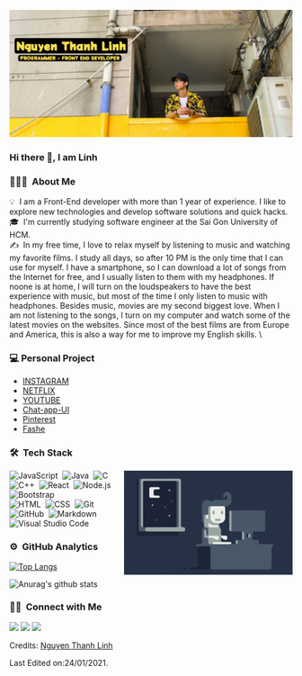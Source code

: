 ![Linh](./image/profile.png)

### Hi there 👋, I am Linh

### 👨🏻‍💻 &nbsp;About Me

💡 &nbsp;I am a Front-End developer with more than 1 year of experience. I like to explore new technologies and develop software solutions and quick hacks.\
🎓 &nbsp;I'm currently studying software engineer at the Sai Gon University of HCM.\
✍️ &nbsp;In my free time, I love to relax myself by listening to music and watching my favorite films. I study all days, so after 10 PM is the only time that I can use for myself. I have a smartphone, so I can download a lot of songs from the Internet for free, and I usually listen to them with my headphones. If noone is at home, I will turn on the loudspeakers to have the best experience with music, but most of the time I only listen to music with headphones. Besides music, movies are my second biggest love. When I am not listening to the songs, I turn on my computer and watch some of the latest movies on the websites. Since most of the best films are from Europe and America, this is also a way for me to improve my English skills. \

<!-- 📄 &nbsp;Please have a look at my [Resume](https://docs.google.com/document/d/1TBpgavQuQLAScOYsPpguTYlIopa-KsmfD3dPyn62KeQ/edit) for more details about me. I'm open to feedback and suggestions! -->

### 💻 Personal Project

- [INSTAGRAM](https://github.com/linh-cat/social-instagram-full)
- [NETFLIX](https://github.com/linh-cat/netflix-clone-react)
- [YOUTUBE](https://github.com/linh-cat/react-youtube)
- [Chat-app-UI](https://github.com/linh-cat/chat-app-ui)
- [Pinterest](https://github.com/linh-cat/pinterest-clone)
- [Fashe](https://github.com/linh-cat/NodeJS-Fashe)

### 🛠 &nbsp;Tech Stack

<img alt="Night Coding" src="https://raw.githubusercontent.com/AVS1508/AVS1508/master/assets/Night-Coding.gif" align="right"/>

![JavaScript](https://img.shields.io/badge/-JavaScript-05122A?style=flat&logo=javascript)&nbsp;
![Java](https://img.shields.io/badge/-Java-05122A?style=flat&logo=Java&logoColor=FFA518)&nbsp;
![C](https://img.shields.io/badge/-C-05122A?style=flat&logo=C&logoColor=A8B9CC)&nbsp;
![C++](https://img.shields.io/badge/-C++-05122A?style=flat&logo=C%2B%2B&logoColor=00599C)&nbsp;
![React](https://img.shields.io/badge/-React-05122A?style=flat&logo=react)&nbsp;
![Node.js](https://img.shields.io/badge/-Node.js-05122A?style=flat&logo=node.js)&nbsp;
![Bootstrap](https://img.shields.io/badge/-Bootstrap-05122A?style=flat&logo=bootstrap&logoColor=563D7C)\
![HTML](https://img.shields.io/badge/-HTML-05122A?style=flat&logo=HTML5)&nbsp;
![CSS](https://img.shields.io/badge/-CSS-05122A?style=flat&logo=CSS3&logoColor=1572B6)&nbsp;
![Git](https://img.shields.io/badge/-Git-05122A?style=flat&logo=git)&nbsp;
![GitHub](https://img.shields.io/badge/-GitHub-05122A?style=flat&logo=github)&nbsp;
![Markdown](https://img.shields.io/badge/-Markdown-05122A?style=flat&logo=markdown)\
![Visual Studio Code](https://img.shields.io/badge/-Visual%20Studio%20Code-05122A?style=flat&logo=visual-studio-code&logoColor=007ACC)&nbsp;

### ⚙️ &nbsp;GitHub Analytics

<p align="center">

[![Top Langs](https://github-readme-stats.vercel.app/api/top-langs/?username=linh-cat&layout=compact)](https://github.com/anuraghazra/github-readme-stats)

![Anurag's github stats](https://github-readme-stats.vercel.app/api?username=linh-cat&show_icons=true&theme=radical)

</p>

### 🤝🏻 &nbsp;Connect with Me

<p align="center">

<a href="nguyenthanhlinh29092000@gmail.com"><img src="https://img.shields.io/badge/-nguyenthanhlinh29092000@gmail.com-D14836?style=flat&logo=Gmail&logoColor=white"/></a>
<a href="https://www.instagram.com/linh.thanh2000/"><img src="https://img.shields.io/badge/-@Linh-E4405F?style=flat&logo=Instagram&logoColor=white"/></a>
<a href="https://www.facebook.com/linh.thanh2000"><img src="https://img.shields.io/badge/-@Linh-1877F2?style=flat&logo=Facebook&logoColor=white"/></a>

</p>

Credits: [Nguyen Thanh Linh](https://github.com/linh-cat)

Last Edited on:24/01/2021.
